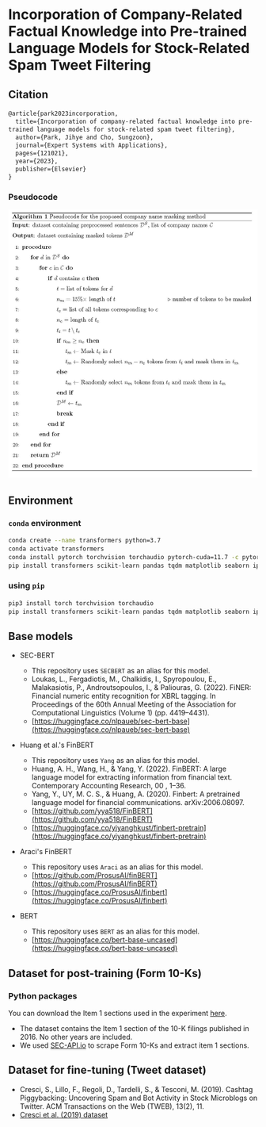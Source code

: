 # Incorporation of Company-Related Factual Knowledge into Pre-trained Language Models for Stock-Related Spam Tweet Filtering

## Citation
```
@article{park2023incorporation,
  title={Incorporation of company-related factual knowledge into pre-trained language models for stock-related spam tweet filtering},
  author={Park, Jihye and Cho, Sungzoon},
  journal={Expert Systems with Applications},
  pages={121021},
  year={2023},
  publisher={Elsevier}
}
```

### Pseudocode
![pseudocode](./assets/pseudocode.jpg)

## Environment 
### `conda` environment
```bash
conda create --name transformers python=3.7
conda activate transformers
conda install pytorch torchvision torchaudio pytorch-cuda=11.7 -c pytorch -c nvidia 
pip install transformers scikit-learn pandas tqdm matplotlib seaborn ipython nltk
```

### using `pip`
```bash
pip3 install torch torchvision torchaudio
pip install transformers scikit-learn pandas tqdm matplotlib seaborn ipython nltk
```

## Base models
* SEC-BERT
	- This repository uses `SECBERT` as an alias for this model.
	- Loukas, L., Fergadiotis, M., Chalkidis, I., Spyropoulou, E., Malakasiotis, P., Androutsopoulos, I., & Paliouras, G. (2022). FiNER: Financial numeric entity recognition for XBRL tagging. In Proceedings of the 60th Annual Meeting of the Association for Computational Linguistics (Volume 1) (pp. 4419–4431).
	- [https://huggingface.co/nlpaueb/sec-bert-base](https://huggingface.co/nlpaueb/sec-bert-base)

* Huang et al.'s FinBERT
	- This repository uses `Yang` as an alias for this model.
	- Huang, A. H., Wang, H., & Yang, Y. (2022). FinBERT: A large language model for extracting information from financial text. Contemporary Accounting Research, 00 , 1–36.
	- Yang, Y., UY, M. C. S., & Huang, A. (2020). Finbert: A pretrained language model for financial communications. arXiv:2006.08097.
	- [https://github.com/yya518/FinBERT](https://github.com/yya518/FinBERT)
	- [https://huggingface.co/yiyanghkust/finbert-pretrain](https://huggingface.co/yiyanghkust/finbert-pretrain)

* Araci's FinBERT
	- This repository uses `Araci` as an alias for this model.
	- [https://github.com/ProsusAI/finBERT](https://github.com/ProsusAI/finBERT)
	- [https://huggingface.co/ProsusAI/finbert](https://huggingface.co/ProsusAI/finbert)

* BERT
	- This repository uses `BERT` as an alias for this model.
	- [https://huggingface.co/bert-base-uncased](https://huggingface.co/bert-base-uncased)

## Dataset for post-training (Form 10-Ks)

### Python packages
You can download the Item 1 sections used in the experiment [here](https://github.com/sophia-jihye/Incorporation_of_Company-related_Factual_Knowledge_into_Pretrained_Language_Models/tree/main/SEC-API.io).
- The dataset contains the Item 1 section of the 10-K filings published in 2016. No other years are included.
- We used <a href="https://sec-api.io">SEC-API.io</a> to scrape Form 10-Ks and extract item 1 sections.


## Dataset for fine-tuning (Tweet dataset) 
* Cresci, S., Lillo, F., Regoli, D., Tardelli, S., & Tesconi, M. (2019). Cashtag Piggybacking: Uncovering Spam and Bot Activity in Stock Microblogs on Twitter. ACM Transactions on the Web (TWEB), 13(2), 11.
* [Cresci et al. (2019) dataset](https://zenodo.org/record/2686862#.Yi2D4nrP23A)

